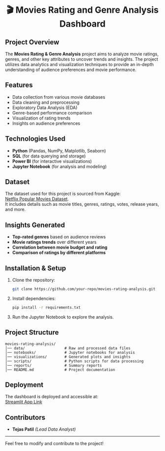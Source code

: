 <h1 align="center"> 🎬 Movies Rating and Genre Analysis Dashboard</h1>

## Project Overview
The **Movies Rating & Genre Analysis** project aims to analyze movie ratings, genres, and other key attributes to uncover trends and insights. The project utilizes data analytics and visualization techniques to provide an in-depth understanding of audience preferences and movie performance.

## Features
- Data collection from various movie databases
- Data cleaning and preprocessing
- Exploratory Data Analysis (EDA)
- Genre-based performance comparison
- Visualization of rating trends
- Insights on audience preferences

## Technologies Used
- **Python** (Pandas, NumPy, Matplotlib, Seaborn)
- **SQL** (for data querying and storage)
- **Power BI** (for interactive visualizations)
- **Jupyter Notebook** (for analysis and modeling)

## Dataset
The dataset used for this project is sourced from Kaggle:  
[Netflix Popular Movies Dataset](https://www.kaggle.com/datasets/narayan63/netflix-popular-movies-dataset).  
It includes details such as movie titles, genres, ratings, votes, release years, and more.

## Insights Generated
- **Top-rated genres** based on audience reviews
- **Movie ratings trends** over different years
- **Correlation between movie budget and rating**
- **Comparison of ratings by different platforms**

## Installation & Setup
1. Clone the repository:
   ```sh
   git clone https://github.com/your-repo/movies-rating-analysis.git
   ```
2. Install dependencies:
   ```sh
   pip install -r requirements.txt
   ```
3. Run the Jupyter Notebook to explore the analysis.

## Project Structure
```
movies-rating-analysis/
│── data/                  # Raw and processed data files
│── notebooks/             # Jupyter notebooks for analysis
│── visualizations/        # Generated plots and insights
│── scripts/               # Python scripts for data processing
│── reports/               # Summary reports
│── README.md              # Project documentation
```

## Deployment
The dashboard is deployed and accessible at:  
[Streamlit App Link](https://movies-rating-genre-analysis-app.streamlit.app/)


## Contributors
- **Tejas Patil** *(Lead Data Analyst)*


---
Feel free to modify and contribute to the project!

